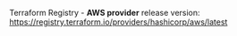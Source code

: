 Terraform Registry - **AWS provider** release version:
https://registry.terraform.io/providers/hashicorp/aws/latest


